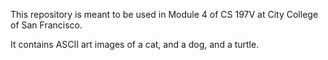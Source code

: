 This repository is meant to be used in Module 4 of CS 197V at City College of San Francisco.

It contains ASCII art images of a cat, and a dog, and a turtle.
